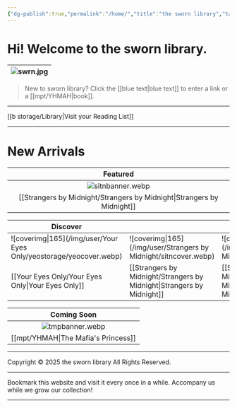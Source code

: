 ```yaml
---
{"dg-publish":true,"permalink":"/home/","title":"the sworn library","tags":["gardenEntry"]}
---
```


# Hi! Welcome to the sworn library.

| ![swrn.jpg](/img/user/b%20storage/swrn.jpg) |
| :-----------: |

> New to sworn library?
Click the [[blue text\|blue text]] to enter a link or a [[mpt/YHMAH\|book]].

***

[[b storage/Library\|Visit your Reading List]]

***
# New Arrivals

|            Featured             |
| :-----------------------------: |
|      ![sitnbanner.webp](/img/user/Strangers%20by%20Midnight/sitnbanner.webp)       |
| [[Strangers by Midnight/Strangers by Midnight\|Strangers by Midnight]] |

| Discover                        |                                  |                                  |
| ------------------------------- | -------------------------------- | -------------------------------- |
| ![coverimg\|165](/img/user/Your Eyes Only/yeostorage/yeocover.webp) | ![coverimg\|165](/img/user/Strangers by Midnight/sitncover.webp) | ![coverimg\|165](/img/user/Strangers by Midnight/sitncover.webp) |
| [[Your Eyes Only/Your Eyes Only\|Your Eyes Only]]         | [[Strangers by Midnight/Strangers by Midnight\|Strangers by Midnight]]  | [[Strangers by Midnight/Strangers by Midnight\|Strangers by Midnight]] |

|           Coming Soon           |
| :-----------------------------: |
|       ![tmpbanner.webp](/img/user/b%20storage/a%20storage/tmpbanner.webp)       |
| [[mpt/YHMAH\|The Mafia's Princess]] |

---
Copyright © 2025 the sworn library
All Rights Reserved.

***

Bookmark this website and visit it every once in a while. Accompany us while we grow our collection!

***

<script src="https://starryxoxo.github.io/treeajmgar/src/helpers/dynamictable.js"></script>
<script src="https://starryxoxo.github.io/treeajmgar/src/helpers/protect-images.js"></script>
